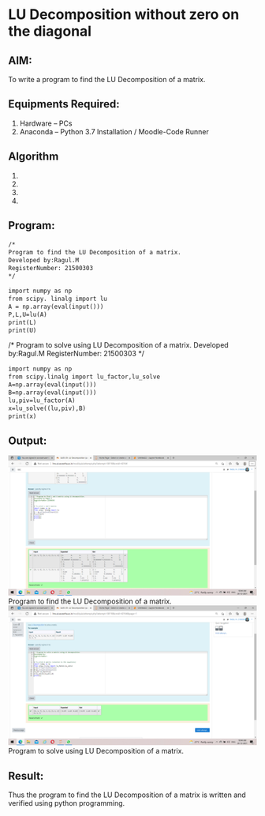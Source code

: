 # LU Decomposition without zero on the diagonal

## AIM:
To write a program to find the LU Decomposition of a matrix.

## Equipments Required:
1. Hardware – PCs
2. Anaconda – Python 3.7 Installation / Moodle-Code Runner

## Algorithm
1. 
2. 
3. 
4. 

## Program:
```
/*
Program to find the LU Decomposition of a matrix.
Developed by:Ragul.M 
RegisterNumber: 21500303
*/
```
~~~
import numpy as np
from scipy. linalg import lu
A = np.array(eval(input()))
P,L,U=lu(A)
print(L)
print(U)
~~~
/*
Program to solve using  LU Decomposition of a matrix.
Developed by:Ragul.M 
RegisterNumber: 21500303
*/
~~~
import numpy as np
from scipy.linalg import lu_factor,lu_solve
A=np.array(eval(input()))
B=np.array(eval(input()))
lu,piv=lu_factor(A)
x=lu_solve((lu,piv),B)
print(x)
~~~



## Output:
![lu decomposition](https://github.com/ragulmani936/LU-Decomposition/blob/main/Screenshot%20(29).png?raw=true)
 Program to find the LU Decomposition of a matrix.
![lu decomposition](https://github.com/ragulmani936/LU-Decomposition/blob/main/Screenshot%20(30).png?raw=true)
 Program to solve using  LU Decomposition of a matrix.


## Result:
Thus the program to find the LU Decomposition of a matrix is written and verified using python programming.

